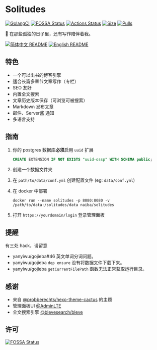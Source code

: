 # Solitudes

[![GolangCI](https://golangci.com/badges/github.com/naiba/solitudes.svg)](https://golangci.com/r/github.com/naiba/solitudes)
[![FOSSA Status](https://app.fossa.com/api/projects/git%2Bgithub.com%2Fnaiba%2Fsolitudes.svg?type=small)](https://app.fossa.com/projects/git%2Bgithub.com%2Fnaiba%2Fsolitudes?ref=badge_small)
[![Actions Status](https://wdp9fww0r9.execute-api.us-west-2.amazonaws.com/production/badge/naiba/solitudes)](https://wdp9fww0r9.execute-api.us-west-2.amazonaws.com/production/badge/naiba/solitudes)
[![Size](https://images.microbadger.com/badges/image/naiba/solitudes.svg)](https://microbadger.com/images/naiba/solitudes)
[![Pulls](https://img.shields.io/docker/pulls/naiba/solitudes.svg)](https://microbadger.com/images/naiba/solitudes)

:smoking: 在那些孤独的日子里，还有写作陪伴着我。

[![简体中文 README](https://img.shields.io/badge/简体中文-README-informational.svg)](README.md) [![English README](https://img.shields.io/badge/English-README-informational.svg)](README_en-US.md)

## 特色

- 一个可以出书的博客引擎
- 适合长篇多章节文章写作（专栏）
- SEO 友好
- 内置全文搜索
- 文章历史版本保存（可浏览可被搜索）
- Markdown 发布文章
- 邮件、Server酱 通知
- 多语言支持

## 指南

1. 你的 postgres 数据库**必须**启用 `uuid` 扩展

    ```sql
    CREATE EXTENSION IF NOT EXISTS "uuid-ossp" WITH SCHEMA public;
    ```

2. 创建一个数据文件夹
3. 在 `path/to/data/conf.yml` 创建配置文件 (eg: `data/conf.yml`)
4. 在 docker 中部署

    ```shell
    docker run --name solitudes -p 8080:8080 -v /path/to/data:/solitudes/data naiba/solitudes
    ```

5. 打开 `https://yourdomain/login` 登录管理面板

## 提醒

有三处 hack，请留意

- yanyiwu/gojieba#46 英文单词分词问题。
- yanyiwu/gojieba `dep ensure` 没有将数据文件下载下来。
- yanyiwu/gojieba `getCurrentFilePath` 函数无法正常获取运行目录。

## 感谢

- 来自 [@probberechts/hexo-theme-cactus](https://github.com/probberechts/hexo-theme-cactus) 的主题
- 管理面板UI [@AdminLTE](https://adminlte.io/)
- 全文搜索引擎 [@blevesearch/bleve](https://github.com/blevesearch/bleve)

## 许可

[![FOSSA Status](https://app.fossa.io/api/projects/git%2Bgithub.com%2Fnaiba%2Fsolitudes.svg?type=large)](https://app.fossa.io/projects/git%2Bgithub.com%2Fnaiba%2Fsolitudes?ref=badge_large)
